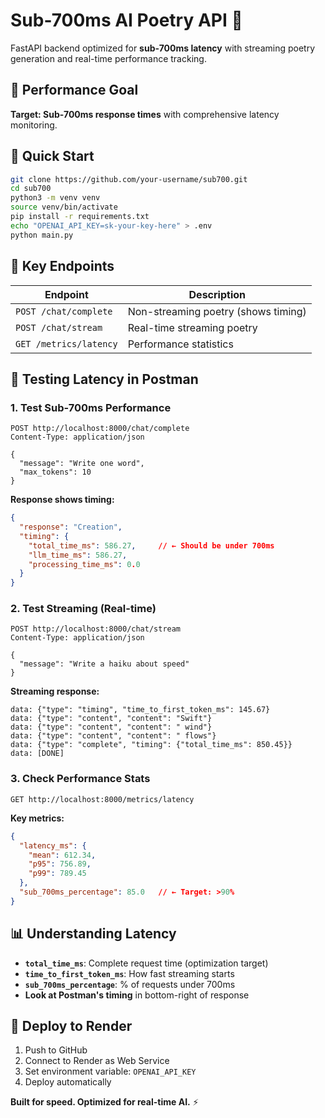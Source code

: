 # Sub-700ms AI Poetry API 🚀

FastAPI backend optimized for **sub-700ms latency** with streaming poetry generation and real-time performance tracking.

## 🎯 Performance Goal

**Target: Sub-700ms response times** with comprehensive latency monitoring.

## 🚀 Quick Start

```bash
git clone https://github.com/your-username/sub700.git
cd sub700
python3 -m venv venv
source venv/bin/activate
pip install -r requirements.txt
echo "OPENAI_API_KEY=sk-your-key-here" > .env
python main.py
```

## 📡 Key Endpoints

| Endpoint | Description |
|----------|-------------|
| `POST /chat/complete` | Non-streaming poetry (shows timing) |
| `POST /chat/stream` | Real-time streaming poetry |
| `GET /metrics/latency` | Performance statistics |

## 🧪 Testing Latency in Postman

### 1. Test Sub-700ms Performance

```http
POST http://localhost:8000/chat/complete
Content-Type: application/json

{
  "message": "Write one word",
  "max_tokens": 10
}
```

**Response shows timing:**
```json
{
  "response": "Creation",
  "timing": {
    "total_time_ms": 586.27,     // ← Should be under 700ms
    "llm_time_ms": 586.27,
    "processing_time_ms": 0.0
  }
}
```

### 2. Test Streaming (Real-time)

```http
POST http://localhost:8000/chat/stream
Content-Type: application/json

{
  "message": "Write a haiku about speed"
}
```

**Streaming response:**
```
data: {"type": "timing", "time_to_first_token_ms": 145.67}
data: {"type": "content", "content": "Swift"}
data: {"type": "content", "content": " wind"}
data: {"type": "content", "content": " flows"}
data: {"type": "complete", "timing": {"total_time_ms": 850.45}}
data: [DONE]
```

### 3. Check Performance Stats

```http
GET http://localhost:8000/metrics/latency
```

**Key metrics:**
```json
{
  "latency_ms": {
    "mean": 612.34,
    "p95": 756.89,
    "p99": 789.45
  },
  "sub_700ms_percentage": 85.0   // ← Target: >90%
}
```

## 📊 Understanding Latency

- **`total_time_ms`**: Complete request time (optimization target)
- **`time_to_first_token_ms`**: How fast streaming starts
- **`sub_700ms_percentage`**: % of requests under 700ms
- **Look at Postman's timing** in bottom-right of response

## 🚀 Deploy to Render

1. Push to GitHub
2. Connect to Render as Web Service  
3. Set environment variable: `OPENAI_API_KEY`
4. Deploy automatically

**Built for speed. Optimized for real-time AI.** ⚡